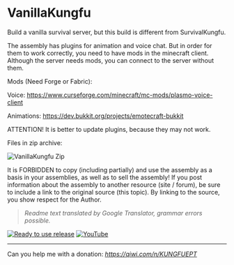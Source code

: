 # VanillaKungfu

Build a vanilla survival server, but this build is different from SurvivalKungfu.

The assembly has plugins for animation and voice chat. But in order for them to work correctly, you need to have mods in the minecraft client. Although the server needs mods, you can connect to the server without them.

Mods (Need Forge or Fabric):

Voice: https://www.curseforge.com/minecraft/mc-mods/plasmo-voice-client

Animations: https://dev.bukkit.org/projects/emotecraft-bukkit


ATTENTION! It is better to update plugins, because they may not work.


Files in zip archive:

![VanillaKungfu Zip](https://i.imgur.com/DJEJ7Il.png)


It is FORBIDDEN to copy (including partially) and use the assembly as a basis in your assemblies, as well as to sell the assembly! If you post information about the assembly to another resource (site / forum), be sure to include a link to the original source (this topic). By linking to the source, you show respect for the Author.

> *Readme text translated by Google Translator, grammar errors possible.*

[![Ready to use release](https://img.shields.io/badge/-DOWNLOAD_READY_TO_USE_RELEASE-blue?style=for-the-badge)](https://github.com/KunguEpt/VanillaKungfu/releases) [![YouTube](https://img.shields.io/badge/Channel-YouTube-red)](https://www.youtube.com/channel/UCyIsVRTnkIGy4gPfzzzwlPg)

---

Can you help me with a donation: *https://qiwi.com/n/KUNGFUEPT*
